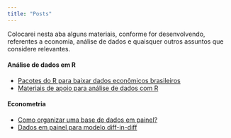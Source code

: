 ```yaml
---
title: "Posts"
---
```



Colocarei nesta aba alguns materiais, conforme for desenvolvendo, referentes a economia, análise de dados e quaisquer outros assuntos que considere relevantes.

#### Análise de dados em R 
- [Pacotes do R para baixar dados econômicos brasileiros](/dadosBR.md)
- [Materiais de apoio para análise de dados com R](/materiaisR.md)

#### Econometria
- [Como organizar uma base de dados em painel?](/painel.md)
- [Dados em painel para modelo diff-in-diff](/painel-did.md)
